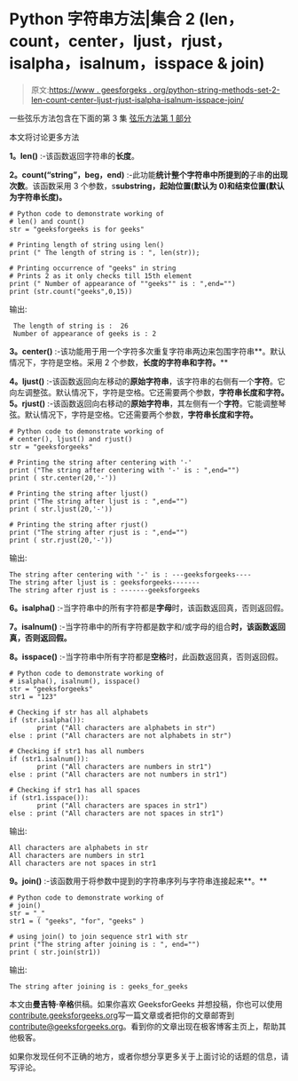 # Python 字符串方法|集合 2 (len，count，center，ljust，rjust，isalpha，isalnum，isspace & join)

> 原文:[https://www . geesforgeks . org/python-string-methods-set-2-len-count-center-ljust-rjust-isalpha-isalnum-isspace-join/](https://www.geeksforgeeks.org/python-string-methods-set-2-len-count-center-ljust-rjust-isalpha-isalnum-isspace-join/)

一些弦乐方法包含在下面的第 3 集
[弦乐方法第 1 部分](https://www.geeksforgeeks.org/python-string-methods-set-1-find-rfind-startwith-endwith-islower-isupper-lower-upper-swapcase-title/)

本文将讨论更多方法

**1。len()** :-该函数返回字符串的**长度**。

**2。count(“string”，beg，end)** :-此功能**统计整个字符串中所提到的**子串**的出现次数**。该函数采用 3 个参数，s**substring，起始位置(默认为 0)和结束位置(默认为字符串长度)。**

```
# Python code to demonstrate working of 
# len() and count()
str = "geeksforgeeks is for geeks"

# Printing length of string using len()
print (" The length of string is : ", len(str));

# Printing occurrence of "geeks" in string
# Prints 2 as it only checks till 15th element
print (" Number of appearance of ""geeks"" is : ",end="")
print (str.count("geeks",0,15))
```

输出:

```
 The length of string is :  26
 Number of appearance of geeks is : 2

```

**3。center()** :-该功能用于用一个字符多次重复字符串两边来包围字符串**。默认情况下，字符是空格。采用 2 个参数，**长度的字符串和字符。****

**4。ljust()** :-该函数返回向左移动的**原始字符串**，该字符串的右侧有一个**字符**。它向左调整弦。默认情况下，字符是空格。它还需要两个参数，**字符串长度和字符。** 
**5。rjust()** :-该函数返回向右移动的**原始字符串**，其左侧有一个**字符**。它能调整琴弦。默认情况下，字符是空格。它还需要两个参数，**字符串长度和字符。**

```
# Python code to demonstrate working of 
# center(), ljust() and rjust()
str = "geeksforgeeks"

# Printing the string after centering with '-'
print ("The string after centering with '-' is : ",end="")
print ( str.center(20,'-'))

# Printing the string after ljust()
print ("The string after ljust is : ",end="")
print ( str.ljust(20,'-'))

# Printing the string after rjust()
print ("The string after rjust is : ",end="")
print ( str.rjust(20,'-'))
```

输出:

```
The string after centering with '-' is : ---geeksforgeeks----
The string after ljust is : geeksforgeeks-------
The string after rjust is : -------geeksforgeeks

```

**6。isalpha()** :-当字符串中的所有字符都是**字母**时，该函数返回真，否则返回假。

**7。isalnum()** :-当字符串中的所有字符都是数字和/或字母的组合**时，该函数返回真，否则返回假。**

**8。isspace()** :-当字符串中所有字符都是**空格**时，此函数返回真，否则返回假。

```
# Python code to demonstrate working of 
# isalpha(), isalnum(), isspace()
str = "geeksforgeeks"
str1 = "123"

# Checking if str has all alphabets 
if (str.isalpha()):
       print ("All characters are alphabets in str")
else : print ("All characters are not alphabets in str")

# Checking if str1 has all numbers
if (str1.isalnum()):
       print ("All characters are numbers in str1")
else : print ("All characters are not numbers in str1")

# Checking if str1 has all spaces
if (str1.isspace()):
       print ("All characters are spaces in str1")
else : print ("All characters are not spaces in str1")
```

输出:

```
All characters are alphabets in str
All characters are numbers in str1
All characters are not spaces in str1

```

**9。join()** :-该函数用于将参数中提到的字符串序列与字符串连接起来**。**

```
# Python code to demonstrate working of 
# join()
str = "_"
str1 = ( "geeks", "for", "geeks" )

# using join() to join sequence str1 with str
print ("The string after joining is : ", end="")
print ( str.join(str1))
```

输出:

```
The string after joining is : geeks_for_geeks

```

本文由**曼吉特·辛格**供稿。如果你喜欢 GeeksforGeeks 并想投稿，你也可以使用[contribute.geeksforgeeks.org](http://www.contribute.geeksforgeeks.org)写一篇文章或者把你的文章邮寄到 contribute@geeksforgeeks.org。看到你的文章出现在极客博客主页上，帮助其他极客。

如果你发现任何不正确的地方，或者你想分享更多关于上面讨论的话题的信息，请写评论。